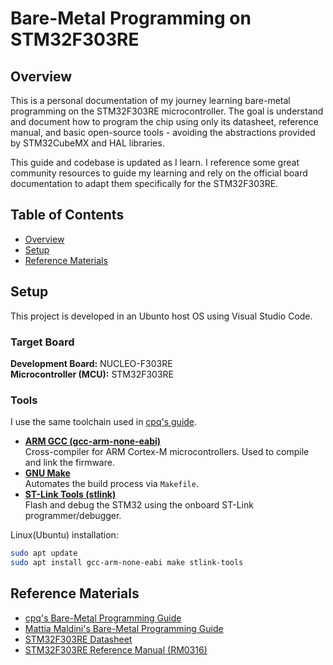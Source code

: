 # Bare-Metal Programming on STM32F303RE

## Overview
This is a personal documentation of my journey learning bare-metal programming on the STM32F303RE microcontroller. The goal is understand and document how to program the chip using only its datasheet, reference manual, and basic open-source tools - avoiding the abstractions provided by STM32CubeMX and HAL libraries.

This guide and codebase is updated as I learn. I reference some great community resources to guide my learning and rely on the official board documentation to adapt them specifically for the STM32F303RE.

## Table of Contents
* [Overview](#overview)
* [Setup](#setup)
* [Reference Materials](#reference-materials)

## Setup
This project is developed in an Ubunto host OS using Visual Studio Code. 

### Target Board
**Development Board:** NUCLEO-F303RE  
**Microcontroller (MCU):** STM32F303RE

### Tools
I use the same toolchain used in [cpq's guide](https://github.com/cpq/bare-metal-programming-guide?tab=readme-ov-file). 
- **[ARM GCC (gcc-arm-none-eabi)](https://launchpad.net/gcc-arm-embedded)**  
  Cross-compiler for ARM Cortex-M microcontrollers. Used to compile and link the firmware.
- **[GNU Make](https://www.gnu.org/software/make/)**  
  Automates the build process via `Makefile`.
- **[ST-Link Tools (stlink)](https://github.com/stlink-org/stlink)**  
  Flash and debug the STM32 using the onboard ST-Link programmer/debugger.

Linux(Ubuntu) installation:
```bash
sudo apt update
sudo apt install gcc-arm-none-eabi make stlink-tools
```

## Reference Materials
* [cpq's Bare-Metal Programming Guide](https://github.com/cpq/bare-metal-programming-guide)
* [Mattia Maldini's Bare-Metal Programming Guide](https://maldus512.medium.com/bare-metal-programming-on-an-stm32f103-3a0f4e50ca29)
* [STM32F303RE Datasheet](https://www.st.com/resource/en/datasheet/stm32f303re.pdf)
* [STM32F303RE Reference Manual (RM0316)](https://www.st.com/resource/en/reference_manual/rm0316-stm32f303xbcde-stm32f303x68-stm32f328x8-stm32f358xc-stm32f398xe-advanced-armbased-mcus-stmicroelectronics.pdf)